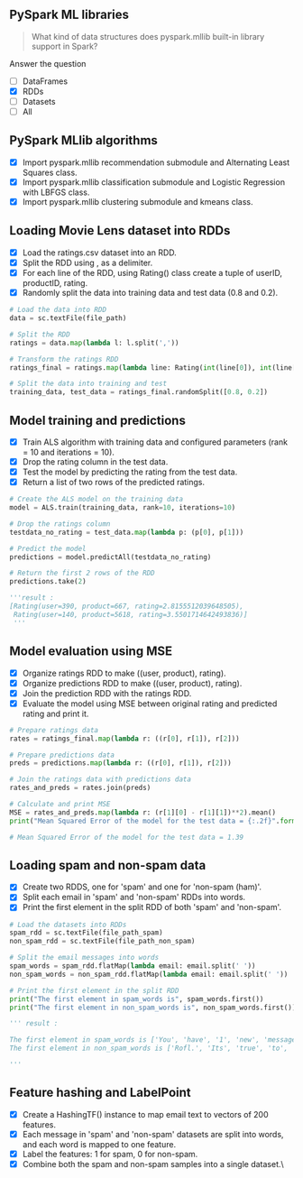 ## PySpark ML libraries
> What kind of data structures does pyspark.mllib built-in library support in Spark?

Answer the question
- [ ] DataFrames
- [x] RDDs
- [ ] Datasets
- [ ] All
## PySpark MLlib algorithms
- [x] Import pyspark.mllib recommendation submodule and Alternating Least Squares class.
- [x] Import pyspark.mllib classification submodule and Logistic Regression with LBFGS class.
- [x] Import pyspark.mllib clustering submodule and kmeans class.
## Loading Movie Lens dataset into RDDs
- [x] Load the ratings.csv dataset into an RDD.
- [x] Split the RDD using , as a delimiter.
- [x] For each line of the RDD, using Rating() class create a tuple of userID, productID, rating.
- [x] Randomly split the data into training data and test data (0.8 and 0.2).
```py
# Load the data into RDD
data = sc.textFile(file_path)

# Split the RDD 
ratings = data.map(lambda l: l.split(','))

# Transform the ratings RDD 
ratings_final = ratings.map(lambda line: Rating(int(line[0]), int(line[1]), float(line[2])))

# Split the data into training and test
training_data, test_data = ratings_final.randomSplit([0.8, 0.2])
```
## Model training and predictions
- [x] Train ALS algorithm with training data and configured parameters (rank = 10 and iterations = 10).
- [x] Drop the rating column in the test data.
- [x] Test the model by predicting the rating from the test data.
- [x] Return a list of two rows of the predicted ratings.
```py
# Create the ALS model on the training data
model = ALS.train(training_data, rank=10, iterations=10)

# Drop the ratings column 
testdata_no_rating = test_data.map(lambda p: (p[0], p[1]))

# Predict the model  
predictions = model.predictAll(testdata_no_rating)

# Return the first 2 rows of the RDD
predictions.take(2)

'''result :
[Rating(user=390, product=667, rating=2.8155512039648505),
 Rating(user=140, product=5618, rating=3.5501714642493836)]
 '''
 ```
 ## Model evaluation using MSE
- [x] Organize ratings RDD to make ((user, product), rating).
- [x] Organize predictions RDD to make ((user, product), rating).
- [x] Join the prediction RDD with the ratings RDD.
- [x] Evaluate the model using MSE between original rating and predicted rating and print it.
```py
# Prepare ratings data
rates = ratings_final.map(lambda r: ((r[0], r[1]), r[2]))

# Prepare predictions data
preds = predictions.map(lambda r: ((r[0], r[1]), r[2]))

# Join the ratings data with predictions data
rates_and_preds = rates.join(preds)

# Calculate and print MSE
MSE = rates_and_preds.map(lambda r: (r[1][0] - r[1][1])**2).mean()
print("Mean Squared Error of the model for the test data = {:.2f}".format(MSE))

# Mean Squared Error of the model for the test data = 1.39
```
## Loading spam and non-spam data
- [x] Create two RDDS, one for 'spam' and one for 'non-spam (ham)'.
- [x] Split each email in 'spam' and 'non-spam' RDDs into words.
- [x] Print the first element in the split RDD of both 'spam' and 'non-spam'.
```py
# Load the datasets into RDDs
spam_rdd = sc.textFile(file_path_spam)
non_spam_rdd = sc.textFile(file_path_non_spam)

# Split the email messages into words
spam_words = spam_rdd.flatMap(lambda email: email.split(' '))
non_spam_words = non_spam_rdd.flatMap(lambda email: email.split(' '))

# Print the first element in the split RDD
print("The first element in spam_words is", spam_words.first())
print("The first element in non_spam_words is", non_spam_words.first())

''' result : 

The first element in spam_words is ['You', 'have', '1', 'new', 'message.', 'Please', 'call', '08712400200.']
The first element in non_spam_words is ['Rofl.', 'Its', 'true', 'to', 'its', 'name']

'''
```
## Feature hashing and LabelPoint
- [x] Create a HashingTF() instance to map email text to vectors of 200 features.
- [x] Each message in 'spam' and 'non-spam' datasets are split into words, and each word is mapped to one feature.
- [x] Label the features: 1 for spam, 0 for non-spam.
- [x] Combine both the spam and non-spam samples into a single dataset.\
```py
